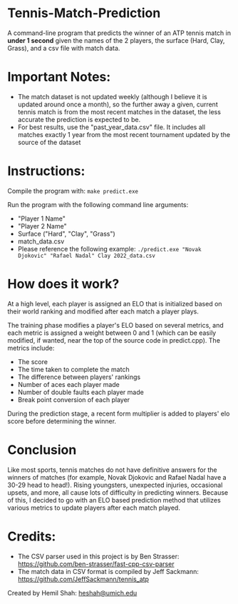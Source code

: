 # Tennis-Match-Prediction
A command-line program that predicts the winner of an ATP tennis match in **under 1 second** given the names of the 2 players, the surface (Hard, Clay, Grass), and a csv file with match data. 

# Important Notes:
- The match dataset is not updated weekly (although I believe it is updated around once a month), so the further away a given, current tennis match is from the most recent matches in the dataset, the less accurate the prediction is expected to be.
- For best results, use the "past_year_data.csv" file. It includes all matches exactly 1 year from the most recent tournament updated by the source of the dataset

# Instructions:
Compile the program with: ` make predict.exe `

Run the program with the following command line arguments:
- "Player 1 Name"
- "Player 2 Name"
- Surface ("Hard", "Clay", "Grass")
- match_data.csv
- Please reference the following example: 
` ./predict.exe "Novak Djokovic" "Rafael Nadal" Clay 2022_data.csv `

# How does it work?
At a high level, each player is assigned an ELO that is initialized based on their world ranking and modified after each match a player plays.

The training phase modifies a player's ELO based on several metrics, and each metric is assigned a weight between 0 and 1 (which can be easily modified, if wanted, near the top of the source code in predict.cpp). 
The metrics include:
- The score
- The time taken to complete the match
- The difference between players' rankings
- Number of aces each player made
- Number of double faults each player made
- Break point conversion of each player

During the prediction stage, a recent form multiplier is added to players' elo score before determining the winner.

# Conclusion
Like most sports, tennis matches do not have definitive answers for the winners of matches (for example, Novak Djokovic and Rafael Nadal have a 30-29 head to head!).
Rising youngsters, unexpected injuries, occasional upsets, and more, all cause lots of difficulty in predicting winners. Because of this, I decided to go with an ELO based prediction method that utilizes various metrics to update players after each match played.

# Credits:
- The CSV parser used in this project is by Ben Strasser: https://github.com/ben-strasser/fast-cpp-csv-parser
- The match data in CSV format is compiled by Jeff Sackmann: https://github.com/JeffSackmann/tennis_atp

Created by Hemil Shah: <heshah@umich.edu>
